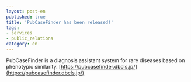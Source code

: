 ```yaml
---
layout: post-en
published: true
title: 'PubCaseFinder has been released!'
tags:
- services
- public_relations
category: en
---
```


PubCaseFinder is a diagnosis assistant system for rare diseases based on phenotypic similarity.
[https://pubcasefinder.dbcls.jp/](https://pubcasefinder.dbcls.jp/)
